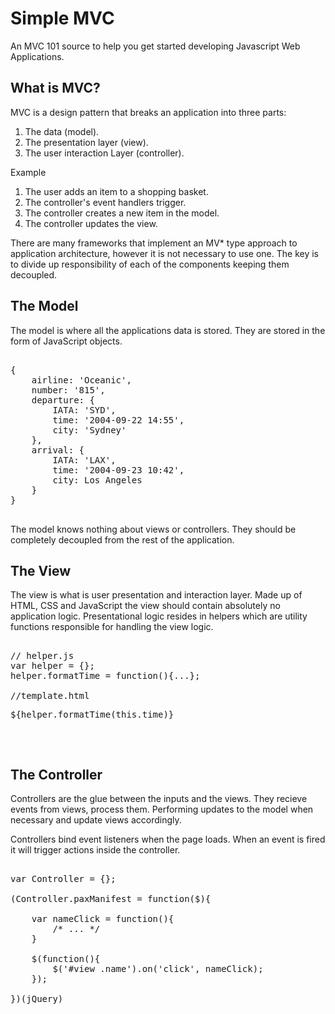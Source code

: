 Simple MVC
================================

An MVC 101 source to help you get started developing Javascript Web Applications. 

What is MVC?
--------------------------------

MVC is a design pattern that breaks an application into three parts:

1. The data (model).
2. The presentation layer (view).
3. The user interaction Layer (controller). 

Example

1. The user adds an item to a shopping basket.
2. The controller's event handlers trigger.
3. The controller creates a new item in the model.
4. The controller updates the view.

There are many frameworks that implement an MV* type approach to application architecture, however it is not necessary to use one. The key is to divide up responsibility of each of the components keeping them decoupled.


The Model
--------------------------------

The model is where all the applications data is stored. They are stored in the form of JavaScript objects. 

<pre>

{
	airline: 'Oceanic',
	number: '815',
	departure: {
		IATA: 'SYD',
		time: '2004-09-22 14:55',
		city: 'Sydney'
	},
	arrival: {
		IATA: 'LAX',
		time: '2004-09-23 10:42',
		city: Los Angeles
	}
}

</pre>

The model knows nothing about views or controllers. They should be completely decoupled from the rest of the application.

The View
--------------------------------

The view is what is user presentation and interaction layer. Made up of HTML, CSS and JavaScript the view should contain absolutely no application logic. Presentational logic resides in helpers which are utility functions responsible for handling the view logic. 

<pre>

// helper.js
var helper = {};
helper.formatTime = function(){...};

//template.html
<p>${helper.formatTime(this.time)}</p>

</pre>

The Controller
--------------------------------

Controllers are the glue between the inputs and the views. They recieve events from views, process them. Performing updates to the model when necessary and update views accordingly. 

Controllers bind event listeners when the page loads. When an event is fired it will trigger actions inside the controller.

<pre>

var Controller = {};

(Controller.paxManifest = function($){

	var nameClick = function(){
		/* ... */
	}
	
	$(function(){
		$('#view .name').on('click', nameClick);
	});

})(jQuery)

</pre>